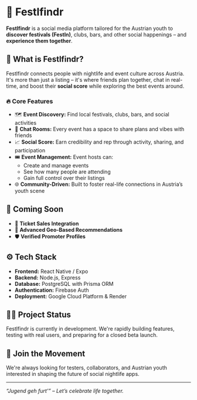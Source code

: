 # 🎉 Festlfindr

**Festlfindr** is a social media platform tailored for the Austrian youth to **discover festivals (Festln)**, clubs, bars, and other social happenings – and **experience them together**.

## 🚀 What is Festlfindr?

Festlfindr connects people with nightlife and event culture across Austria. It's more than just a listing – it's where friends plan together, chat in real-time, and boost their **social score** while exploring the best events around.

### 🔥 Core Features

- 🗺️ **Event Discovery:** Find local festivals, clubs, bars, and social activities
- 💬 **Chat Rooms:** Every event has a space to share plans and vibes with friends
- 📈 **Social Score:** Earn credibility and rep through activity, sharing, and participation
- 🎟️ **Event Management:** Event hosts can:
  - Create and manage events
  - See how many people are attending
  - Gain full control over their listings
- 🌐 **Community-Driven:** Built to foster real-life connections in Austria’s youth scene

## 👀 Coming Soon

- 🧾 **Ticket Sales Integration**  
- 📍 **Advanced Geo-Based Recommendations**  
- 🛡️ **Verified Promoter Profiles**

## ⚙️ Tech Stack

- **Frontend:** React Native / Expo
- **Backend:** Node.js, Express
- **Database:** PostgreSQL with Prisma ORM
- **Authentication:** Firebase Auth
- **Deployment:** Google Cloud Platform & Render

## 🧑‍💻 Project Status

Festlfindr is currently in development. We're rapidly building features, testing with real users, and preparing for a closed beta launch.

## 🙌 Join the Movement

We're always looking for testers, collaborators, and Austrian youth interested in shaping the future of social nightlife apps.

---

*“Jugend geh furt’” – Let’s celebrate life together.*
